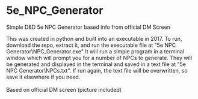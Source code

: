 # 5e_NPC_Generator
 Simple D&D 5e NPC Generator based info from official DM Screen

This was created in python and built into an executable in 2017.
To run, download the repo, extract it, and run the executable file at "5e NPC Generator\NPC_Generator.exe"
It will run a simple program in a terminal window which will prompt you for a number of NPCs to generate.
They will be generated and displayed in the terminal and saved in a text file at "5e NPC Generator\NPCs.txt".
If run again, the text file will be overwritten, so save it elsewhere if you need.
<br /> <br />
Based on official DM screen (picture included)
